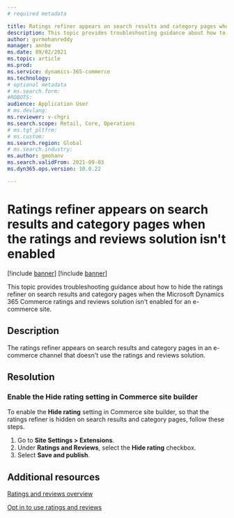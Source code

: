 ```yaml
---
# required metadata

title: Ratings refiner appears on search results and category pages when the ratings and reviews solution isn't enabled
description: This topic provides troubleshooting guidance about how to hide the ratings refiner on search results and category pages when the Microsoft Dynamics 365 Commerce ratings and reviews solution isn't enabled for an e-commerce site.
author: gvrmohanreddy
manager: annbe
ms.date: 09/02/2021
ms.topic: article
ms.prod: 
ms.service: dynamics-365-commerce
ms.technology: 
# optional metadata
# ms.search.form: 
#ROBOTS: 
audience: Application User
# ms.devlang: 
ms.reviewer: v-chgri
ms.search.scope: Retail, Core, Operations
# ms.tgt_pltfrm: 
# ms.custom: 
ms.search.region: Global
# ms.search.industry: 
ms.author: gmohanv
ms.search.validFrom: 2021-09-03
ms.dyn365.ops.version: 10.0.22

---
```


# Ratings refiner appears on search results and category pages when the ratings and reviews solution isn't enabled

[!include [banner](../includes/banner.md)]
[!include [banner](../includes/preview-banner.md)]

This topic provides troubleshooting guidance about how to hide the ratings refiner on search results and category pages when the Microsoft Dynamics 365 Commerce ratings and reviews solution isn't enabled for an e-commerce site.

## Description

The ratings refiner appears on search results and category pages in an e-commerce channel that doesn't use the ratings and reviews solution.

## Resolution

### Enable the Hide rating setting in Commerce site builder

To enable the **Hide rating** setting in Commerce site builder, so that the ratings refiner is hidden on search results and category pages, follow these steps.

1. Go to **Site Settings \> Extensions**.
1. Under **Ratings and Reviews**, select the **Hide rating** checkbox.
1. Select **Save and publish**.

## Additional resources

[Ratings and reviews overview](../ratings-reviews-overview.md)

[Opt in to use ratings and reviews](../opt-in-ratings-reviews.md)
